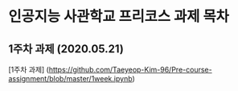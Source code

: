 # 인공지능 사관학교 프리코스 과제 목차

## 1주차 과제 (2020.05.21)
[1주차 과제] (https://github.com/Taeyeop-Kim-96/Pre-course-assignment/blob/master/1week.ipynb)
